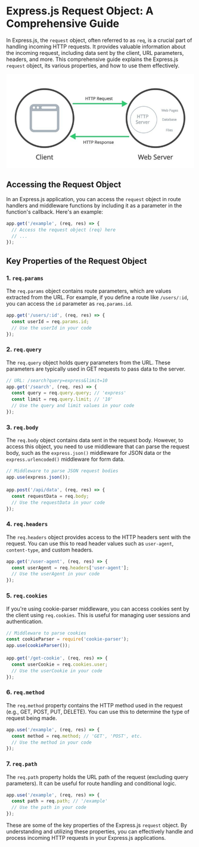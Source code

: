 # Express.js Request Object: A Comprehensive Guide

In Express.js, the `request` object, often referred to as `req`, is a crucial part of handling incoming HTTP requests. It provides valuable information about the incoming request, including data sent by the client, URL parameters, headers, and more. This comprehensive guide explains the Express.js `request` object, its various properties, and how to use them effectively.

![Request in nodejs](../Assets/Request%20and%20Response.jpg)
## Accessing the Request Object

In an Express.js application, you can access the `request` object in route handlers and middleware functions by including it as a parameter in the function's callback. Here's an example:

```javascript
app.get('/example', (req, res) => {
  // Access the request object (req) here
  // ...
});
```

## Key Properties of the Request Object

### 1. `req.params`

The `req.params` object contains route parameters, which are values extracted from the URL. For example, if you define a route like `/users/:id`, you can access the `id` parameter as `req.params.id`.

```javascript
app.get('/users/:id', (req, res) => {
  const userId = req.params.id;
  // Use the userId in your code
});
```

### 2. `req.query`

The `req.query` object holds query parameters from the URL. These parameters are typically used in GET requests to pass data to the server.

```javascript
// URL: /search?query=express&limit=10
app.get('/search', (req, res) => {
  const query = req.query.query; // 'express'
  const limit = req.query.limit; // '10'
  // Use the query and limit values in your code
});
```

### 3. `req.body`

The `req.body` object contains data sent in the request body. However, to access this object, you need to use middleware that can parse the request body, such as the `express.json()` middleware for JSON data or the `express.urlencoded()` middleware for form data.

```javascript
// Middleware to parse JSON request bodies
app.use(express.json());

app.post('/api/data', (req, res) => {
  const requestData = req.body;
  // Use the requestData in your code
});
```

### 4. `req.headers`

The `req.headers` object provides access to the HTTP headers sent with the request. You can use this to read header values such as `user-agent`, `content-type`, and custom headers.

```javascript
app.get('/user-agent', (req, res) => {
  const userAgent = req.headers['user-agent'];
  // Use the userAgent in your code
});
```

### 5. `req.cookies`

If you're using cookie-parser middleware, you can access cookies sent by the client using `req.cookies`. This is useful for managing user sessions and authentication.

```javascript
// Middleware to parse cookies
const cookieParser = require('cookie-parser');
app.use(cookieParser());

app.get('/get-cookie', (req, res) => {
  const userCookie = req.cookies.user;
  // Use the userCookie in your code
});
```

### 6. `req.method`

The `req.method` property contains the HTTP method used in the request (e.g., GET, POST, PUT, DELETE). You can use this to determine the type of request being made.

```javascript
app.use('/example', (req, res) => {
  const method = req.method; // 'GET', 'POST', etc.
  // Use the method in your code
});
```

### 7. `req.path`

The `req.path` property holds the URL path of the request (excluding query parameters). It can be useful for route handling and conditional logic.

```javascript
app.use('/example', (req, res) => {
  const path = req.path; // '/example'
  // Use the path in your code
});
```

These are some of the key properties of the Express.js `request` object. By understanding and utilizing these properties, you can effectively handle and process incoming HTTP requests in your Express.js applications.